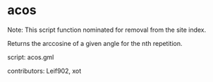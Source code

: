 acos
====

Note: This script function nominated for removal from the site index.

Returns the arccosine of a given angle for the nth repetition.

script: acos.gml

contributors: Leif902, xot
